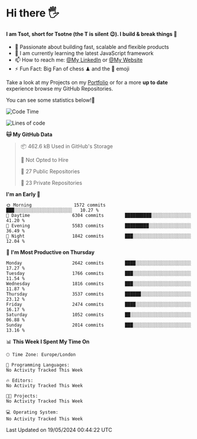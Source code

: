 # Hi there :raised_hand_with_fingers_splayed:
#### I am Tsot, short for Tsotne (the T is silent :wink:). I build & break things :space_invader:
- :telescope: Passionate about building fast, scalable and flexible products
- :seedling: I am currently learning the latest JavaScript framework 
- :mailbox: How to reach me: [@My LinkedIn](https://www.linkedin.com/in/tsotne-gvadzabia/) or [@My Website](https://tsotne.co.uk/contact)
- :zap: Fun Fact: Big Fan of chess ♟ and the 👾 emoji

Take a look at my Projects on my [Portfolio](https://tsotne.co.uk/) or for a more **up to date** experience browse my GitHub Repositories.

You can see some statistics below!:space_invader:
<!--START_SECTION:waka-->
![Code Time](http://img.shields.io/badge/Code%20Time-761%20hrs%202%20mins-blue)

![Lines of code](https://img.shields.io/badge/From%20Hello%20World%20I%27ve%20Written-6.0%20million%20lines%20of%20code-blue)

**🐱 My GitHub Data** 

> 📦 462.6 kB Used in GitHub's Storage 
 > 
> 🚫 Not Opted to Hire
 > 
> 📜 27 Public Repositories 
 > 
> 🔑 23 Private Repositories 
 > 
**I'm an Early 🐤** 

```text
🌞 Morning                1572 commits        ███░░░░░░░░░░░░░░░░░░░░░░   10.27 % 
🌆 Daytime                6304 commits        ██████████░░░░░░░░░░░░░░░   41.20 % 
🌃 Evening                5583 commits        █████████░░░░░░░░░░░░░░░░   36.49 % 
🌙 Night                  1842 commits        ███░░░░░░░░░░░░░░░░░░░░░░   12.04 % 
```
📅 **I'm Most Productive on Thursday** 

```text
Monday                   2642 commits        ████░░░░░░░░░░░░░░░░░░░░░   17.27 % 
Tuesday                  1766 commits        ███░░░░░░░░░░░░░░░░░░░░░░   11.54 % 
Wednesday                1816 commits        ███░░░░░░░░░░░░░░░░░░░░░░   11.87 % 
Thursday                 3537 commits        ██████░░░░░░░░░░░░░░░░░░░   23.12 % 
Friday                   2474 commits        ████░░░░░░░░░░░░░░░░░░░░░   16.17 % 
Saturday                 1052 commits        ██░░░░░░░░░░░░░░░░░░░░░░░   06.88 % 
Sunday                   2014 commits        ███░░░░░░░░░░░░░░░░░░░░░░   13.16 % 
```


📊 **This Week I Spent My Time On** 

```text
🕑︎ Time Zone: Europe/London

💬 Programming Languages: 
No Activity Tracked This Week

🔥 Editors: 
No Activity Tracked This Week

🐱‍💻 Projects: 
No Activity Tracked This Week

💻 Operating System: 
No Activity Tracked This Week
```


 Last Updated on 19/05/2024 00:44:22 UTC
<!--END_SECTION:waka-->
